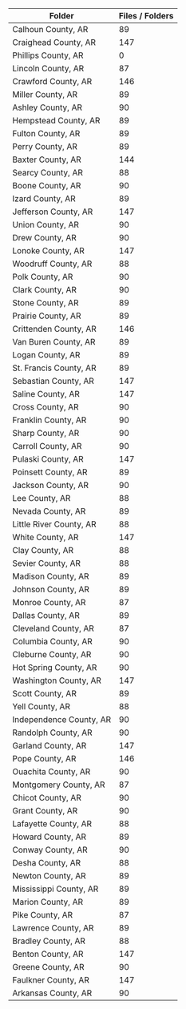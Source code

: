 | Folder                  |   Files / Folders |
|-------------------------|-------------------|
| Calhoun County, AR      |                89 |
| Craighead County, AR    |               147 |
| Phillips County, AR     |                 0 |
| Lincoln County, AR      |                87 |
| Crawford County, AR     |               146 |
| Miller County, AR       |                89 |
| Ashley County, AR       |                90 |
| Hempstead County, AR    |                89 |
| Fulton County, AR       |                89 |
| Perry County, AR        |                89 |
| Baxter County, AR       |               144 |
| Searcy County, AR       |                88 |
| Boone County, AR        |                90 |
| Izard County, AR        |                89 |
| Jefferson County, AR    |               147 |
| Union County, AR        |                90 |
| Drew County, AR         |                90 |
| Lonoke County, AR       |               147 |
| Woodruff County, AR     |                88 |
| Polk County, AR         |                90 |
| Clark County, AR        |                90 |
| Stone County, AR        |                89 |
| Prairie County, AR      |                89 |
| Crittenden County, AR   |               146 |
| Van Buren County, AR    |                89 |
| Logan County, AR        |                89 |
| St. Francis County, AR  |                89 |
| Sebastian County, AR    |               147 |
| Saline County, AR       |               147 |
| Cross County, AR        |                90 |
| Franklin County, AR     |                90 |
| Sharp County, AR        |                90 |
| Carroll County, AR      |                90 |
| Pulaski County, AR      |               147 |
| Poinsett County, AR     |                89 |
| Jackson County, AR      |                90 |
| Lee County, AR          |                88 |
| Nevada County, AR       |                89 |
| Little River County, AR |                88 |
| White County, AR        |               147 |
| Clay County, AR         |                88 |
| Sevier County, AR       |                88 |
| Madison County, AR      |                89 |
| Johnson County, AR      |                89 |
| Monroe County, AR       |                87 |
| Dallas County, AR       |                89 |
| Cleveland County, AR    |                87 |
| Columbia County, AR     |                90 |
| Cleburne County, AR     |                90 |
| Hot Spring County, AR   |                90 |
| Washington County, AR   |               147 |
| Scott County, AR        |                89 |
| Yell County, AR         |                88 |
| Independence County, AR |                90 |
| Randolph County, AR     |                90 |
| Garland County, AR      |               147 |
| Pope County, AR         |               146 |
| Ouachita County, AR     |                90 |
| Montgomery County, AR   |                87 |
| Chicot County, AR       |                90 |
| Grant County, AR        |                90 |
| Lafayette County, AR    |                88 |
| Howard County, AR       |                89 |
| Conway County, AR       |                90 |
| Desha County, AR        |                88 |
| Newton County, AR       |                89 |
| Mississippi County, AR  |                89 |
| Marion County, AR       |                89 |
| Pike County, AR         |                87 |
| Lawrence County, AR     |                89 |
| Bradley County, AR      |                88 |
| Benton County, AR       |               147 |
| Greene County, AR       |                90 |
| Faulkner County, AR     |               147 |
| Arkansas County, AR     |                90 |